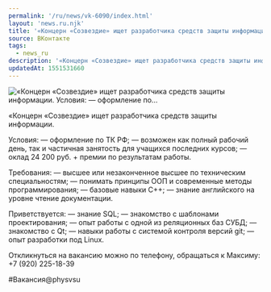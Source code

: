 ```yaml
---
permalink: '/ru/news/vk-6090/index.html'
layout: 'news.ru.njk'
title: '«Концерн «Созвездие» ищет разработчика средств защиты информации.    Условия:  — оформление по…'
source: ВКонтакте
tags:
  - news_ru
description: '«Концерн «Созвездие» ищет разработчика средств защиты информации.    Условия:  — оформление по…'
updatedAt: 1551531660
---
```

![«Концерн «Созвездие» ищет разработчика средств защиты информации.    Условия:  — оформление по…](https://sun9-50.userapi.com/impf/c845321/v845321931/1b7009/xBExb_O0Qoo.jpg?size=1280x853&quality=96&sign=7e3390221fa9bfb17a29669ef3b7f802&c_uniq_tag=lmVk15xQ-GjGKZwIiCY_5OUTCAdX_-5NGr2sM53aC3s&type=album)

«Концерн «Созвездие» ищет разработчика средств защиты информации.

Условия:
— оформление по ТК РФ;
— возможен как полный рабочий день, так и частичная занятость для учащихся последних курсов;
— оклад 24 200 руб. + премии по результатам работы.

Требования:
— высшее или незаконченное высшее по техническим специальностям;
— понимать принципы ООП и современные методы программирования;
— базовые навыки С++;
— знание английского на уровне чтение документации.

Приветствуется:
— знание SQL;
— знакомство с шаблонами проектирования;
— опыт работы с одной из реляционных баз СУБД;
— знакомство с Qt;
— навыки работы с системой контроля версий git;
— опыт разработки под Linux.

Откликнуться на вакансию можно по телефону, обращаться к Максиму: +7 (920) 225-18-39

#Вакансия@physvsu
